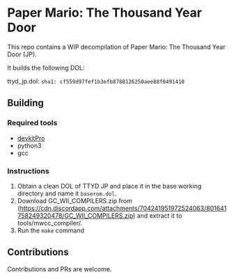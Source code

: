 # Paper Mario: The Thousand Year Door

This repo contains a WIP decompilation of Paper Mario: The Thousand Year Door (JP).

It builds the following DOL:

ttyd_jp.dol: `sha1: cf559d97fef1b3efb8788126250aee88f0491410`

## Building

### Required tools

* [devkitPro](https://devkitpro.org/wiki/Getting_Started)
* python3
* gcc

### Instructions

1. Obtain a clean DOL of TTYD JP and place it in the base working directory and name it `baserom.dol`.
2. Download GC_WII_COMPILERS.zip from (https://cdn.discordapp.com/attachments/704241951972524063/801641758249320478/GC_WII_COMPILERS.zip) and extract it to tools/mwcc_compiler/.
3. Run the `make` command

## Contributions

Contributions and PRs are welcome.

